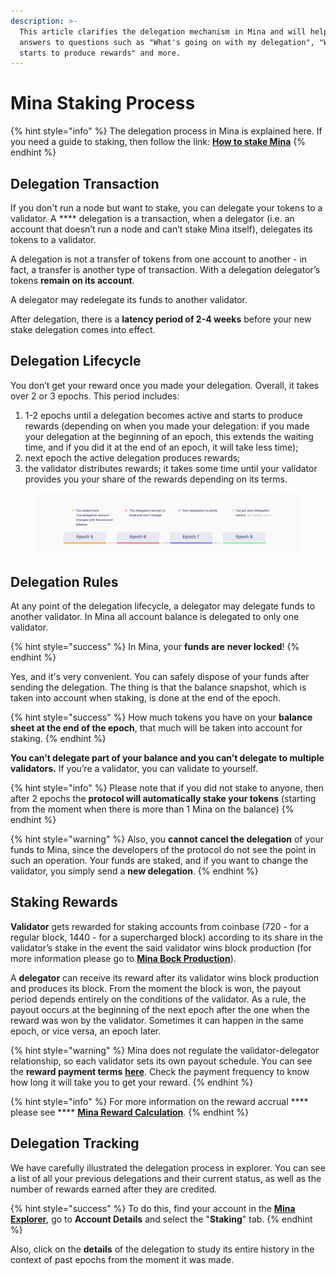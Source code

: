 ```yaml
---
description: >-
  This article clarifies the delegation mechanism in Mina and will help you find
  answers to questions such as "What's going on with my delegation", "When it
  starts to produce rewards" and more.
---
```


# Mina Staking Process

{% hint style="info" %}
The delegation process in Mina is explained here. If you need a guide to staking, then follow the link: [**How to stake Mina**](https://docs.staketab.com/how-to-stake/mina/how-to-stake-mina)&#x20;
{% endhint %}

## Delegation Transaction <a href="#delegation-transaction" id="delegation-transaction"></a>

If you don't run a node but want to stake, you can delegate your tokens to a validator. A **** delegation is a transaction, when a delegator (i.e. an account that doesn’t run a node and can’t stake Mina itself), delegates its tokens to a validator.

A delegation is not a transfer of tokens from one account to another - in fact, a transfer is another type of transaction. With a delegation delegator’s tokens **remain on its account**.&#x20;

A delegator may redelegate its funds to another validator.&#x20;

After delegation, there is a **latency period of 2-4 weeks** before your new stake delegation comes into effect.&#x20;

## Delegation Lifecycle <a href="#delegation-lifecycle" id="delegation-lifecycle"></a>

You don’t get your reward once you made your delegation. Overall, it takes over 2 or 3 epochs. This period includes:

1. 1-2 epochs until a delegation becomes active and starts to produce rewards (depending on when you made your delegation: if you made your delegation at the beginning of an epoch, this extends the waiting time, and if you did it at the end of an epoch, it will take less time);
2. next epoch the active delegation produces rewards;
3. the validator distributes rewards; it takes some time until your validator provides you your share of the rewards depending on its terms.&#x20;

<figure><img src="../../.gitbook/assets/10153248-0087-4082-87c0-8e406aa8c8ec.png" alt=""><figcaption></figcaption></figure>

## Delegation Rules

At any point of the delegation lifecycle, a delegator may delegate funds to another validator. In Mina all account balance is delegated to only one validator.

{% hint style="success" %}
In Mina, your **funds are** **never locked**!
{% endhint %}

Yes, and it's very convenient. You can safely dispose of your funds after sending the delegation. The thing is that the balance snapshot, which is taken into account when staking, is done at the end of the epoch.&#x20;

{% hint style="success" %}
How much tokens you have on your **balance sheet at the end of the epoch**, that much will be taken into account for staking.
{% endhint %}

**You can’t delegate part of your balance and you can’t delegate to multiple validators.** If you’re a validator, you can validate to yourself.

{% hint style="info" %}
Please note that if you did not stake to anyone, then after 2 epochs the **protocol will automatically stake your tokens** (starting from the moment when there is more than 1 Mina on the balance)
{% endhint %}

{% hint style="warning" %}
Also, you **cannot cancel the delegation** of your funds to Mina, since the developers of the protocol do not see the point in such an operation. Your funds are staked, and if you want to change the validator, you simply send a **new delegation**.
{% endhint %}

## Staking Rewards

**Validator** gets rewarded for staking accounts from coinbase (720 - for a regular block, 1440 - for a supercharged block) according to its share in the validator’s stake in the event the said validator wins block production (for more information please go to [**Mina Bock Production**](https://docs.staketab.com/academy/mina/mina-block-production)).

A **delegator** can receive its reward after its validator wins block production and produces its block. From the moment the block is won, the payout period depends entirely on the conditions of the validator. As a rule, the payout occurs at the beginning of the next epoch after the one when the reward was won by the validator. Sometimes it can happen in the same epoch, or vice versa, an epoch later.&#x20;

{% hint style="warning" %}
Mina does not regulate the validator-delegator relationship, so each validator sets its own payout schedule. You can see the **reward payment terms** [**here**](https://mina.staketab.com/mainnet/validators/terms?epoch=35\&isFullyUnlocked=false\&isNotAnonymous=true\&isVerifOnly=false\&isWithFee=true\&orderBy=DESC\&page=0\&searchStr=\&size=100\&sortBy=amount\_staked\&stake=1000\&type=active). Check the payment frequency to know how long it will take you to get your reward.
{% endhint %}

{% hint style="info" %}
For more information on the reward accrual **** please see **** [**Mina Reward Calculation**](https://docs.staketab.com/academy/mina/mina-reward-calculation).
{% endhint %}

## Delegation Tracking&#x20;

We have carefully illustrated the delegation process in explorer. You can see a list of all your previous delegations and their current status, as well as the number of rewards earned after they are credited.&#x20;

{% hint style="success" %}
&#x20;To do this, find your account in the [**Mina Explorer**](https://mina.staketab.com/), go to **Account Details** and select the "**Staking**" tab.
{% endhint %}

Also, click on the **details** of the delegation to study its entire history in the context of past epochs from the moment it was made.

